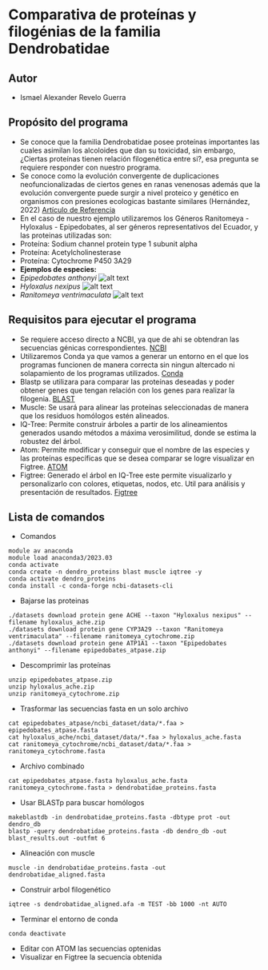 # Comparativa de proteínas y filogénias de la familia Dendrobatidae
## Autor
* Ismael Alexander Revelo Guerra
## Propósito del programa
* Se conoce que la familia Dendrobatidae posee proteínas importantes las cuales asimilan los alcoloides que dan su toxicidad, sin embargo, ¿Ciertas proteínas tienen relación filogenética entre si?, esa pregunta se requiere responder con nuestro programa.
* Se conoce como la evolución convergente de duplicaciones neofuncionalizadas de ciertos genes en ranas venenosas además que la evolución convergente puede surgir a nivel proteico y genético en organismos con presiones ecologicas bastante similares (Hernández, 2022)
[Artículo de Referencia](https://hdl.handle.net/1992/58167)
* En el caso de nuestro ejemplo utilizaremos los Géneros Ranitomeya - Hyloxalus - Epipedobates, al ser géneros representativos del Ecuador, y las proteinas utilizadas son:
* Proteína: Sodium channel protein type 1 subunit alpha
* Proteína: Acetylcholinesterase
* Proteína: Cytochrome P450 3A29
* **Ejemplos de especies:**
* *Epipedobates anthonyi*
![alt text](https://multimedia20stg.blob.core.windows.net/especies/104_0455.jpg)
 * *Hyloxalus nexipus*
![alt text](https://multimedia20stg.blob.core.windows.net/especies/RanasSurOrienteEne2004%20012.jpg)
* *Ranitomeya ventrimaculata*
![alt text](https://multimedia20stg.blob.core.windows.net/especies/20120414_28401.jpg)
## Requisitos para ejecutar el programa
* Se requiere acceso directo a NCBI, ya que de ahi se obtendran las secuencias génicas correspondientes.
[NCBI](https://www.ncbi.nlm.nih.gov/)
* Utilizaremos Conda ya que vamos a generar un entorno en el que los programas funcionen de manera correcta sin ningun altercado ni solapamiento de los programas utilizados.
[Conda](https://anaconda.org/anaconda/conda)
* Blastp se utilizara para comparar las proteínas deseadas y poder obtener genes que tengan relación con los genes para realizar la filogenia.
[BLAST](https://blast.ncbi.nlm.nih.gov/Blast.cgi)
* Muscle: Se usará para alinear las proteínas seleccionadas de manera que los residuos homólogos estén alineados.
* IQ-Tree: Permite construir árboles a partir de los alineamientos generados usando métodos a máxima verosimilitud, donde se estima la robustez del árbol.
* Atom: Permite modificar y conseguir que el nombre de las especies y las proteínas específicas que se desea comparar se logre visualizar en Figtree.
[ATOM](https://atom-editor.cc/)
* Figtree: Generado el árbol en IQ-Tree este permite visualizarlo y personalizarlo con colores, etiquetas, nodos, etc. Util para análisis y presentación de resultados.
[Figtree](http://tree.bio.ed.ac.uk/software/figtree/)
## Lista de comandos
* Comandos
```
module av anaconda
module load anaconda3/2023.03
conda activate
conda create -n dendro_proteins blast muscle iqtree -y
conda activate dendro_proteins
conda install -c conda-forge ncbi-datasets-cli
```
* Bajarse las proteinas
```
./datasets download protein gene ACHE --taxon "Hyloxalus nexipus" --filename hyloxalus_ache.zip
./datasets download protein gene CYP3A29 --taxon "Ranitomeya ventrimaculata" --filename ranitomeya_cytochrome.zip
./datasets download protein gene ATP1A1 --taxon "Epipedobates anthonyi" --filename epipedobates_atpase.zip
```
* Descomprimir las proteínas
```
unzip epipedobates_atpase.zip
unzip hyloxalus_ache.zip
unzip ranitomeya_cytochrome.zip
```
* Trasformar las secuencias fasta en un solo archivo
```
cat epipedobates_atpase/ncbi_dataset/data/*.faa > epipedobates_atpase.fasta
cat hyloxalus_ache/ncbi_dataset/data/*.faa > hyloxalus_ache.fasta
cat ranitomeya_cytochrome/ncbi_dataset/data/*.faa > ranitomeya_cytochrome.fasta
```
* Archivo combinado
```
cat epipedobates_atpase.fasta hyloxalus_ache.fasta ranitomeya_cytochrome.fasta > dendrobatidae_proteins.fasta
```
* Usar BLASTp para buscar homólogos
```
makeblastdb -in dendrobatidae_proteins.fasta -dbtype prot -out dendro_db
blastp -query dendrobatidae_proteins.fasta -db dendro_db -out blast_results.out -outfmt 6
```
* Alineación con muscle
```
muscle -in dendrobatidae_proteins.fasta -out dendrobatidae_aligned.fasta
```
* Construir arbol filogenético
```
iqtree -s dendrobatidae_aligned.afa -m TEST -bb 1000 -nt AUTO
```
* Terminar el entorno de conda
```
conda deactivate
```
* Editar con ATOM las secuencias optenidas
* Visualizar en Figtree la secuencia obtenida

